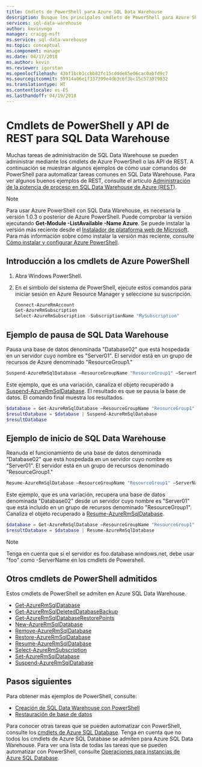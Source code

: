 ```yaml
---
title: Cmdlets de PowerShell para Azure SQL Data Warehouse
description: Busque los principales cmdlets de PowerShell para Azure SQL Data Warehouse, incluidos aquellos para pausar y reanudar una base de datos.
services: sql-data-warehouse
author: kevinvngo
manager: craigg-msft
ms.service: sql-data-warehouse
ms.topic: conceptual
ms.component: manage
ms.date: 04/17/2018
ms.author: kevin
ms.reviewer: igorstan
ms.openlocfilehash: 43bf1bcb1ccbb82fc15cddde85e06cac0abfd9c7
ms.sourcegitcommit: 59914a06e1f337399e4db3c6f3bc15c573079832
ms.translationtype: HT
ms.contentlocale: es-ES
ms.lasthandoff: 04/19/2018
---
```

# <a name="powershell-cmdlets-and-rest-apis-for-sql-data-warehouse"></a>Cmdlets de PowerShell y API de REST para SQL Data Warehouse
Muchas tareas de administración de SQL Data Warehouse se pueden administrar mediante los cmdlets de Azure PowerShell o las API de REST.  A continuación se muestran algunos ejemplos de cómo usar comandos de PowerShell para automatizar tareas comunes en SQL Data Warehouse.  Para ver algunos buenos ejemplos de REST, consulte el artículo [Administración de la potencia de proceso en SQL Data Warehouse de Azure (REST)][Manage scalability with REST].

> [!NOTE]
> Para usar Azure PowerShell con SQL Data Warehouse, es necesaria la versión 1.0.3 o posterior de Azure PowerShell.  Puede comprobar la versión ejecutando **Get-Module -ListAvailable -Name Azure**.  Se puede instalar la versión más reciente desde el [Instalador de plataforma web de Microsoft][Microsoft Web Platform Installer].  Para más información sobre cómo instalar la versión más reciente, consulte [Cómo instalar y configurar Azure PowerShell][How to install and configure Azure PowerShell].
> 
> 

## <a name="get-started-with-azure-powershell-cmdlets"></a>Introducción a los cmdlets de Azure PowerShell
1. Abra Windows PowerShell.
2. En el símbolo del sistema de PowerShell, ejecute estos comandos para iniciar sesión en Azure Resource Manager y seleccione su suscripción.
   
    ```PowerShell
    Connect-AzureRmAccount
    Get-AzureRmSubscription
    Select-AzureRmSubscription -SubscriptionName "MySubscription"
    ```

## <a name="pause-sql-data-warehouse-example"></a>Ejemplo de pausa de SQL Data Warehouse
Pausa una base de datos denominada "Database02" que está hospedada en un servidor cuyo nombre es "Server01".  El servidor está en un grupo de recursos de Azure denominado "ResourceGroup1."

```Powershell
Suspend-AzureRmSqlDatabase –ResourceGroupName "ResourceGroup1" –ServerName "Server01" –DatabaseName "Database02"
```
Este ejemplo, que es una variación, canaliza el objeto recuperado a [Suspend-AzureRmSqlDatabase][Suspend-AzureRmSqlDatabase].  El resultado es que se pausa la base de datos. El comando final muestra los resultados.

```Powershell
$database = Get-AzureRmSqlDatabase –ResourceGroupName "ResourceGroup1" –ServerName "Server01" –DatabaseName "Database02"
$resultDatabase = $database | Suspend-AzureRmSqlDatabase
$resultDatabase
```

## <a name="start-sql-data-warehouse-example"></a>Ejemplo de inicio de SQL Data Warehouse
Reanuda el funcionamiento de una base de datos denominada "Database02" que está hospedada en un servidor cuyo nombre es "Server01". El servidor está en un grupo de recursos denominado "ResourceGroup1."

```Powershell
Resume-AzureRmSqlDatabase –ResourceGroupName "ResourceGroup1" –ServerName "Server01" -DatabaseName "Database02"
```

Este ejemplo, que es una variación, recupera una base de datos denominada "Database02" desde un servidor cuyo nombre es "Server01" que está incluido en un grupo de recursos denominado "ResourceGroup1". Canaliza el objeto recuperado a [Resume-AzureRmSqlDatabase][Resume-AzureRmSqlDatabase].

```Powershell
$database = Get-AzureRmSqlDatabase –ResourceGroupName "ResourceGroup1" –ServerName "Server01" –DatabaseName "Database02"
$resultDatabase = $database | Resume-AzureRmSqlDatabase
```

> [!NOTE]
> Tenga en cuenta que si el servidor es foo.database.windows.net, debe usar "foo" como -ServerName en los cmdlets de Powershell.
> 
> 

## <a name="other-supported-powershell-cmdlets"></a>Otros cmdlets de PowerShell admitidos
Estos cmdlets de PowerShell se admiten en Azure SQL Data Warehouse.

* [Get-AzureRmSqlDatabase][Get-AzureRmSqlDatabase]
* [Get-AzureRmSqlDeletedDatabaseBackup][Get-AzureRmSqlDeletedDatabaseBackup]
* [Get-AzureRmSqlDatabaseRestorePoints][Get-AzureRmSqlDatabaseRestorePoints]
* [New-AzureRmSqlDatabase][New-AzureRmSqlDatabase]
* [Remove-AzureRmSqlDatabase][Remove-AzureRmSqlDatabase]
* [Restore-AzureRmSqlDatabase][Restore-AzureRmSqlDatabase]
* [Resume-AzureRmSqlDatabase][Resume-AzureRmSqlDatabase]
* [Select-AzureRmSubscription][Select-AzureRmSubscription]
* [Set-AzureRmSqlDatabase][Set-AzureRmSqlDatabase]
* [Suspend-AzureRmSqlDatabase][Suspend-AzureRmSqlDatabase]

## <a name="next-steps"></a>Pasos siguientes
Para obtener más ejemplos de PowerShell, consulte:

* [Creación de SQL Data Warehouse con PowerShell][Create a SQL Data Warehouse using PowerShell]
* [Restauración de base de datos][Database restore]

Para conocer otras tareas que se pueden automatizar con PowerShell, consulte los [cmdlets de Azure SQL Database][Azure SQL Database Cmdlets]. Tenga en cuenta que no todos los cmdlets de Azure SQL Database se admiten para Azure SQL Data Warehouse.  Para ver una lista de todas las tareas que se pueden automatizar con PowerShell, consulte [Operaciones para instancias de Azure SQL Database][Operations for Azure SQL Databases].

<!--Image references-->

<!--Article references-->
[How to install and configure Azure PowerShell]: /powershell/azureps-cmdlets-docs
[Create a SQL Data Warehouse using PowerShell]: ./create-data-warehouse-powershell.md
[Database restore]: ./sql-data-warehouse-restore-database-powershell.md
[Manage scalability with REST]: ./sql-data-warehouse-manage-compute-rest-api.md

<!--MSDN references-->
[Azure SQL Database Cmdlets]: https://msdn.microsoft.com/library/mt574084.aspx
[Operations for Azure SQL Databases]: https://msdn.microsoft.com/library/azure/dn505719.aspx
[Get-AzureRmSqlDatabase]: https://msdn.microsoft.com/library/mt603648.aspx
[Get-AzureRmSqlDeletedDatabaseBackup]: https://msdn.microsoft.com/library/mt693387.aspx
[Get-AzureRmSqlDatabaseRestorePoints]: https://msdn.microsoft.com/library/mt603642.aspx
[New-AzureRmSqlDatabase]: https://msdn.microsoft.com/library/mt619339.aspx
[Remove-AzureRmSqlDatabase]: https://msdn.microsoft.com/library/mt619368.aspx
[Restore-AzureRmSqlDatabase]: https://msdn.microsoft.com/library/mt693390.aspx
[Resume-AzureRmSqlDatabase]: https://msdn.microsoft.com/library/mt619347.aspx
<!-- It appears that Select-AzureRmSubscription isn't documented, so this points to Select-AzureSubscription -->
[Select-AzureRmSubscription]: https://msdn.microsoft.com/library/dn722499.aspx
[Set-AzureRmSqlDatabase]: https://msdn.microsoft.com/library/mt619433.aspx
[Suspend-AzureRmSqlDatabase]: https://msdn.microsoft.com/library/mt619337.aspx

<!--Other Web references-->
[Microsoft Web Platform Installer]: https://aka.ms/webpi-azps
